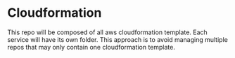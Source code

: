 # Cloudformation
This repo will be composed of all aws cloudformation template. Each service will have its own folder. This approach is to avoid managing multiple repos that may only contain one cloudformation template.
